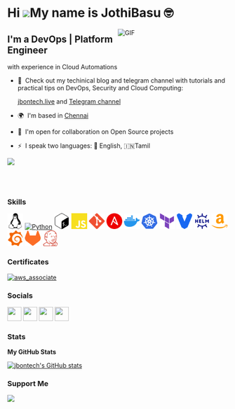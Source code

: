 Hi ![](https://user-images.githubusercontent.com/18350557/176309783-0785949b-9127-417c-8b55-ab5a4333674e.gif)My name is JothiBasu 🤓
=====================================================================================================================================

<img align="right" alt="GIF" src="https://media1.tenor.com/images/505ddb5e0b0e8c3e96b66e1469ef47c1/tenor.gif?itemid=4903969" width="50%" height="auto"/>

I'm a DevOps | Platform Engineer
---------------------

with experience in Cloud Automations

* 🧠  Check out my techinical blog and telegram channel with tutorials and practical tips on DevOps, Security and Cloud Computing: 

    [jbontech.live](https://jbontech.live/) and [Telegram channel](https://t.me/Devopsguruji)
* 🌍  I'm based in <a href="https://en.wikipedia.org/wiki/Chennai" target="_blank">Chennai</a>
* 🤝  I'm open for collaboration on Open Source projects
* ⚡  I speak two languages:  🏴󠁧󠁢󠁥󠁮󠁧󠁿 English, 🇮🇳Tamil

<a href="https://www.github.com/jbontech" target="_blank" rel="noreferrer"><img
src="https://img.shields.io/github/followers/jbontech?logo=github&style=for-the-badge&color=0891b2&labelColor=1c1917" /></a>


<br>
<br>

### Skills

<p align="left">
<a href="https://www.kernel.org/" target="_blank" rel="noreferrer"><img src="https://raw.githubusercontent.com/Brain2life/skills-icons/master/linux.svg" width="36" height="36" alt="Linux" /></a>
<a href="https://www.python.org/" target="_blank" rel="noreferrer"><img src="https://raw.githubusercontent.com/danielcranney/readme-generator/main/public/icons/skills/python-colored.svg" width="36" height="36" alt="Python" /></a>
<a href="https://www.gnu.org/software/bash/" target="_blank" rel="noreferrer"><img src="https://raw.githubusercontent.com/Brain2life/skills-icons/master/gnubash.svg" width="36" height="36" alt="bash" /></a>
<a href="https://developer.mozilla.org/en-US/docs/Web/JavaScript" target="_blank" rel="noreferrer"><img src="https://raw.githubusercontent.com/Brain2life/skills-icons/master/js.svg" width="36" height="36" alt="javascript" /></a>
<a href="https://git-scm.com/" target="_blank" rel="noreferrer"><img src="https://raw.githubusercontent.com/Brain2life/skills-icons/master/git.svg" width="36" height="36" alt="git" /></a>
<a href="https://www.ansible.com/" target="_blank" rel="noreferrer"><img src="https://raw.githubusercontent.com/Brain2life/skills-icons/master/ansible.svg" width="36" height="36" alt="ansible" /></a>
<a href="https://www.docker.com/" target="_blank" rel="noreferrer"><img src="https://raw.githubusercontent.com/Brain2life/skills-icons/master/docker.svg" width="36" height="36" alt="docker" /></a>
<a href="https://kubernetes.io/" target="_blank" rel="noreferrer"><img src="https://raw.githubusercontent.com/Brain2life/skills-icons/master/kubernetes.svg" width="36" height="36" alt="kubernetes" /></a>
<a href="https://www.terraform.io/" target="_blank" rel="noreferrer"><img src="https://raw.githubusercontent.com/Brain2life/skills-icons/master/terraform.svg" width="36" height="36" alt="terraform" /></a>
<a href="https://www.vagrantup.com/" target="_blank" rel="noreferrer"><img src="https://raw.githubusercontent.com/Brain2life/skills-icons/master/vagrant.svg" width="36" height="36" alt="vagrant" /></a>
<a href="https://helm.sh/" target="_blank" rel="noreferrer"><img src="https://raw.githubusercontent.com/Brain2life/skills-icons/master/helm.svg" width="36" height="36" alt="helm" /></a>
<a href="https://aws.amazon.com/" target="_blank" rel="noreferrer"><img src="https://raw.githubusercontent.com/Brain2life/skills-icons/master/aws.svg" width="36" height="36" alt="aws" /></a>
<a href="https://grafana.com/" target="_blank" rel="noreferrer"><img src="https://raw.githubusercontent.com/Brain2life/skills-icons/master/grafana.svg" width="36" height="36" alt="grafana" /></a>
<a href="https://about.gitlab.com/" target="_blank" rel="noreferrer"><img src="https://raw.githubusercontent.com/Brain2life/skills-icons/master/gitlab.svg" width="36" height="36" alt="gitlab" /></a>
<a href="https://www.jenkins.io/" target="_blank" rel="noreferrer"><img src="https://raw.githubusercontent.com/Brain2life/skills-icons/master/jenkins.svg" width="36" height="36" alt="jenkins" /></a>
</p>


### Certificates

<a href="https://www.credly.com/badges/42343c29-0652-4503-95d0-b32ab0a78715" target="_blank" rel="noreferrer"><img src="https://i.imgur.com/7PGUAaK.png" width="100" height="auto" alt="aws_associate" /></a>
</p>

### Socials

<p align="left"> <a href="https://www.github.com/jbontech" target="_blank" rel="noreferrer"><img src="https://raw.githubusercontent.com/danielcranney/readme-generator/main/public/icons/socials/github.svg" width="32" height="32" /></a> <a href="https://jbontech.hashnode.dev" target="_blank" rel="noreferrer"><img src="https://raw.githubusercontent.com/danielcranney/readme-generator/main/public/icons/socials/hashnode.svg" width="32" height="32" /></a> <a href="https://www.linkedin.com/in/jothibasu-kamaraj" target="_blank" rel="noreferrer"><img src="https://raw.githubusercontent.com/danielcranney/readme-generator/main/public/icons/socials/linkedin.svg" width="32" height="32" /></a> <a href="https://x.com/jbon_tech" target="_blank" rel="noreferrer"><img src="https://raw.githubusercontent.com/danielcranney/readme-generator/main/public/icons/socials/twitter.svg" width="32" height="32" /></a></p>

### Stats

<b>My GitHub Stats</b>

<a href="http://www.github.com/jbontech"><img src="https://github-readme-stats.vercel.app/api?username=jbontech&show_icons=true&hide=&count_private=true&title_color=0891b2&text_color=ffffff&icon_color=0891b2&bg_color=1c1917&hide_border=true&show_icons=true" alt="jbontech's GitHub stats" /></a>


### Support Me

<a href="https://buymeacoffee.com/jothibasu"><img src="https://cdn.buymeacoffee.com/buttons/v2/default-yellow.png" width="200" /></a>
